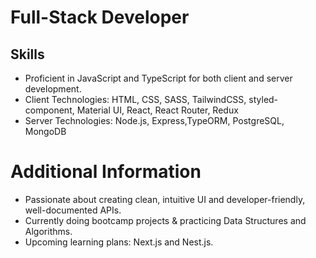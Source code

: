 # Full-Stack Developer

## Skills
- Proficient in JavaScript and TypeScript for both client and server development.
- Client Technologies:  HTML, CSS, SASS, TailwindCSS, styled-component, Material UI, React, React Router, Redux
- Server Technologies:  Node.js, Express,TypeORM, PostgreSQL, MongoDB

# Additional Information
- Passionate about creating clean, intuitive UI and developer-friendly, well-documented APIs.
- Currently doing bootcamp projects & practicing Data Structures and Algorithms.
- Upcoming learning plans: Next.js and Nest.js.
